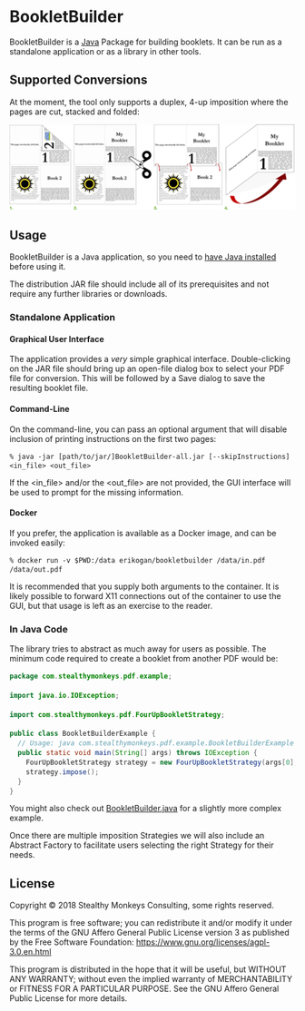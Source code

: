 # BookletBuilder

BookletBuilder is a [Java](https://java.com) Package for building booklets. It
can be run as a standalone application or as a library in other tools.

## Supported Conversions

At the moment, the tool only supports a duplex, 4-up imposition where the
pages are cut, stacked and folded:

![4-step process](https://raw.githubusercontent.com/erikogan/BookletBuilder/main/src/main/resources/instructions/steps.png)

## Usage

BookletBuilder is a Java application, so you need to
[have Java installed](https://www.java.com/en/download/help/download_options.xml)
before using it.

The distribution JAR file should include all of its prerequisites and not
require any further libraries or downloads.

### Standalone Application

#### Graphical User Interface

The application provides a _very_ simple graphical interface. Double-clicking
on the JAR file should bring up an open-file dialog box to select your PDF
file for conversion. This will be followed by a Save dialog to save the
resulting booklet file.

#### Command-Line

On the command-line, you can pass an optional argument that will disable
inclusion of printing instructions on the first two pages:

```
% java -jar [path/to/jar/]BookletBuilder-all.jar [--skipInstructions] <in_file> <out_file>
```

If the <in_file> and/or the <out_file> are not provided, the GUI interface
will be used to prompt for the missing information.

#### Docker

If you prefer, the application is available as a Docker image, and can be invoked easily:

```
% docker run -v $PWD:/data erikogan/bookletbuilder /data/in.pdf /data/out.pdf
```

It is recommended that you supply both arguments to the container. It is
likely possible to forward X11 connections out of the container to use the
GUI, but that usage is left as an exercise to the reader.

### In Java Code

The library tries to abstract as much away for users as possible. The minimum
code required to create a booklet from another PDF would be:

```java
package com.stealthymonkeys.pdf.example;

import java.io.IOException;

import com.stealthymonkeys.pdf.FourUpBookletStrategy;

public class BookletBuilderExample {
  // Usage: java com.stealthymonkeys.pdf.example.BookletBuilderExample <in_file> <out_file>
  public static void main(String[] args) throws IOException {
    FourUpBookletStrategy strategy = new FourUpBookletStrategy(args[0], args[1]);
    strategy.impose();
  }
}
```

You might also check out [BookletBuilder.java](https://github.com/erikogan/BookletBuilder/blob/main/src/main/java/com/stealthymonkeys/pdf/BookletBuilder.java)
for a slightly more complex example.

Once there are multiple imposition Strategies we will also include an Abstract
Factory to facilitate users selecting the right Strategy for their needs.

## License

Copyright © 2018 Stealthy Monkeys Consulting, some rights reserved.

This program is free software; you can redistribute it and/or modify it under
the terms of the GNU Affero General Public License version 3 as published by
the Free Software Foundation: https://www.gnu.org/licenses/agpl-3.0.en.html

This program is distributed in the hope that it will be useful, but WITHOUT
ANY WARRANTY; without even the implied warranty of MERCHANTABILITY or FITNESS
FOR A PARTICULAR PURPOSE.  See the GNU Affero General Public License for more
details.
